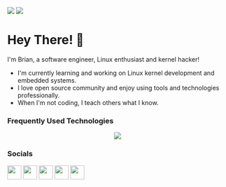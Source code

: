 ![](https://komarev.com/ghpvc/?username=briansalehi&color=red&style=flat)
[![](https://img.shields.io/website?down_color=blue&down_message=blue&up_color=blue&up_message=resume&url=https%3A%2F%2Fgithub.com/briansalehi/resume/blob/global/resume.pdf)](https://github.com/briansalehi/resume/blob/global/resume.pdf)

Hey There! 👋
=============

I'm Brian, a software engineer, Linux enthusiast and kernel hacker!

- I'm currently learning and working on Linux kernel development and embedded systems.
- I love open source community and enjoy using tools and technologies professionally.
- When I'm not coding, I teach others what I know.

### Frequently Used Technologies

<p align="center">
  <a href="https://skillicons.dev">
    <img src="https://skillicons.dev/icons?i=linux,c,cpp,py,rust,bash,vim,git,github,githubactions,cmake,docker,mysql,postgres,qt" />
  </a>
</p>

### Socials

<p align="left"> <a href="https://discord.com/users/briansalehi" target="_blank" rel="noreferrer"><img src="https://raw.githubusercontent.com/danielcranney/readme-generator/main/public/icons/socials/discord.svg" width="32" height="32" /></a> <a href="https://www.github.com/briansalehi" target="_blank" rel="noreferrer"><img src="https://raw.githubusercontent.com/danielcranney/readme-generator/main/public/icons/socials/github.svg" width="32" height="32" /></a> <a href="https://www.linkedin.com/in/briansalehi" target="_blank" rel="noreferrer"><img src="https://raw.githubusercontent.com/danielcranney/readme-generator/main/public/icons/socials/linkedin.svg" width="32" height="32" /></a> <a href="https://www.twitter.com/briansalehi" target="_blank" rel="noreferrer"><img src="https://raw.githubusercontent.com/danielcranney/readme-generator/main/public/icons/socials/twitter.svg" width="32" height="32" /></a> <a href="https://www.youtube.com/c/briansalehi" target="_blank" rel="noreferrer"><img src="https://raw.githubusercontent.com/danielcranney/readme-generator/main/public/icons/socials/youtube.svg" width="32" height="32" /></a></p>
